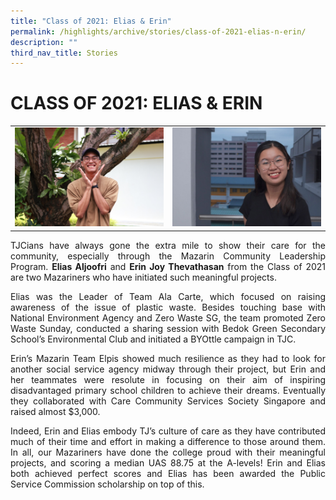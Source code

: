 ```yaml
---
title: "Class of 2021: Elias & Erin"
permalink: /highlights/archive/stories/class-of-2021-elias-n-erin/
description: ""
third_nav_title: Stories
---
```

# CLASS OF 2021: ELIAS & ERIN

|   |   |
|---|---|
| ![](/images/Archive/Stories/Elias.jpeg)  |  ![](/images/Archive/Stories/Erin.jpeg) |

<p style="text-align: justify;">TJCians have always gone the extra mile to show their care for the community, especially through the Mazarin Community Leadership Program. <b>Elias Aljoofri</b> and <b>Erin Joy Thevathasan</b> from the Class of 2021 are two Mazariners who have initiated such meaningful projects.</p> 

<p style="text-align: justify;">Elias was the Leader of Team Ala Carte, which focused on raising awareness of the issue of plastic waste. Besides touching base with National Environment Agency and Zero Waste SG, the team promoted Zero Waste Sunday, conducted a sharing session with Bedok Green Secondary School’s Environmental Club and initiated a BYOttle campaign in TJC.</p>  

<p style="text-align: justify;">Erin’s Mazarin Team Elpis showed much resilience as they had to look for another social service agency midway through their project, but Erin and her teammates were resolute in focusing on their aim of inspiring disadvantaged primary school children to achieve their dreams. Eventually they collaborated with Care Community Services Society Singapore and raised almost $3,000.</p>  

<p style="text-align: justify;">Indeed, Erin and Elias embody TJ’s culture of care as they have contributed much of their time and effort in making a difference to those around them. In all, our Mazariners have done the college proud with their meaningful projects, and scoring a median UAS 88.75 at the A-levels! Erin and Elias both achieved perfect scores and Elias has been awarded the Public Service Commission scholarship on top of this.</p>
